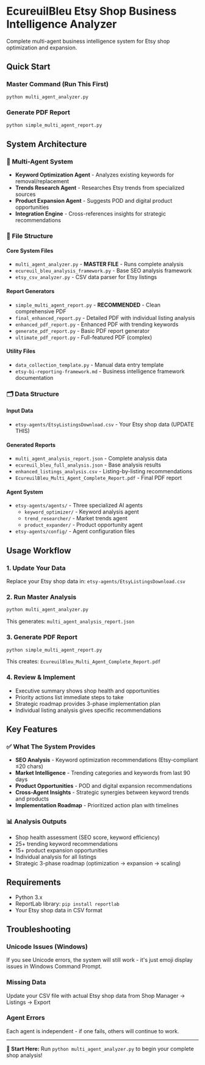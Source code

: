 # EcureuilBleu Etsy Shop Business Intelligence Analyzer

Complete multi-agent business intelligence system for Etsy shop optimization and expansion.

## Quick Start

### Master Command (Run This First)
```bash
python multi_agent_analyzer.py
```

### Generate PDF Report
```bash
python simple_multi_agent_report.py
```

## System Architecture

### 🤖 Multi-Agent System
- **Keyword Optimization Agent** - Analyzes existing keywords for removal/replacement
- **Trends Research Agent** - Researches Etsy trends from specialized sources
- **Product Expansion Agent** - Suggests POD and digital product opportunities
- **Integration Engine** - Cross-references insights for strategic recommendations

### 📁 File Structure

#### Core System Files
- `multi_agent_analyzer.py` - **MASTER FILE** - Runs complete analysis
- `ecureuil_bleu_analysis_framework.py` - Base SEO analysis framework
- `etsy_csv_analyzer.py` - CSV data parser for Etsy listings

#### Report Generators
- `simple_multi_agent_report.py` - **RECOMMENDED** - Clean comprehensive PDF
- `final_enhanced_report.py` - Detailed PDF with individual listing analysis
- `enhanced_pdf_report.py` - Enhanced PDF with trending keywords
- `generate_pdf_report.py` - Basic PDF report generator
- `ultimate_pdf_report.py` - Full-featured PDF (complex)

#### Utility Files
- `data_collection_template.py` - Manual data entry template
- `etsy-bi-reporting-framework.md` - Business intelligence framework documentation

### 🗂️ Data Structure

#### Input Data
- `etsy-agents/EtsyListingsDownload.csv` - Your Etsy shop data (UPDATE THIS)

#### Generated Reports
- `multi_agent_analysis_report.json` - Complete analysis data
- `ecureuil_bleu_full_analysis.json` - Base analysis results
- `enhanced_listings_analysis.csv` - Listing-by-listing recommendations
- `EcureuilBleu_Multi_Agent_Complete_Report.pdf` - Final PDF report

#### Agent System
- `etsy-agents/agents/` - Three specialized AI agents
  - `keyword_optimizer/` - Keyword analysis agent
  - `trend_researcher/` - Market trends agent
  - `product_expander/` - Product opportunity agent
- `etsy-agents/config/` - Agent configuration files

## Usage Workflow

### 1. Update Your Data
Replace your Etsy shop data in: `etsy-agents/EtsyListingsDownload.csv`

### 2. Run Master Analysis
```bash
python multi_agent_analyzer.py
```
This generates: `multi_agent_analysis_report.json`

### 3. Generate PDF Report
```bash
python simple_multi_agent_report.py
```
This creates: `EcureuilBleu_Multi_Agent_Complete_Report.pdf`

### 4. Review & Implement
- Executive summary shows shop health and opportunities
- Priority actions list immediate steps to take
- Strategic roadmap provides 3-phase implementation plan
- Individual listing analysis gives specific recommendations

## Key Features

### ✅ What The System Provides
- **SEO Analysis** - Keyword optimization recommendations (Etsy-compliant ≤20 chars)
- **Market Intelligence** - Trending categories and keywords from last 90 days
- **Product Opportunities** - POD and digital expansion recommendations
- **Cross-Agent Insights** - Strategic synergies between keyword trends and products
- **Implementation Roadmap** - Prioritized action plan with timelines

### 📊 Analysis Outputs
- Shop health assessment (SEO score, keyword efficiency)
- 25+ trending keyword recommendations
- 15+ product expansion opportunities
- Individual analysis for all listings
- Strategic 3-phase roadmap (optimization → expansion → scaling)

## Requirements

- Python 3.x
- ReportLab library: `pip install reportlab`
- Your Etsy shop data in CSV format

## Troubleshooting

### Unicode Issues (Windows)
If you see Unicode errors, the system will still work - it's just emoji display issues in Windows Command Prompt.

### Missing Data
Update your CSV file with actual Etsy shop data from Shop Manager → Listings → Export

### Agent Errors
Each agent is independent - if one fails, others will continue to work.

---

**🎯 Start Here:** Run `python multi_agent_analyzer.py` to begin your complete shop analysis!